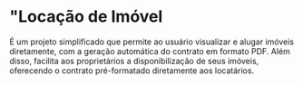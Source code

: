 # "Locação de Imóvel
É um projeto simplificado que permite ao usuário visualizar e alugar imóveis diretamente, com a geração automática do contrato em formato PDF. Além disso, facilita aos proprietários a disponibilização de seus imóveis, oferecendo o contrato pré-formatado diretamente aos locatários.
